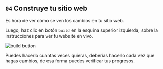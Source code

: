 ## `04` Construye tu sitio web

Es hora de ver cómo se ven los cambios en tu sitio web.

Luego, haz clic en botón `build` en la esquina superior izquierda, sobre la instrucciones para ver tu website en vivo. 

![build button](https://github.com/breatheco-de/exercise-postcard/blob/learnpack/.learn/assets/build.png?raw=true) 


Puedes hacerlo cuantas veces quieras, deberías hacerlo cada vez que hagas cambios, de esa forma puedes verificar tus progresos.